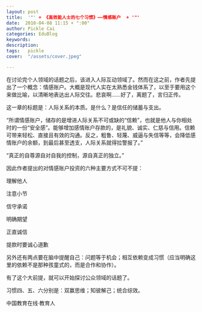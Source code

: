 ```yaml
---
layout: post  
title:  '"' + 《高效能人士的七个习惯》——情感账户  + '"'
date:  2010-04-08 11:15 + ":00" 
author: Pickle Cai  
categories: EduBlog  
keywords: 
description:   
tags:	pickle   
cover:  "/assets/cover.jpeg"  

---  
```

    
在讨论完个人领域的话题之后，该进入人际互动领域了。然而在这之前，作者先提出了一个概念：情感账户。大概是现代人实在太熟悉金钱体系了，以至于要用这个来做比喻，以清晰地表达出人际交往。悲哀啊……好了，离题了，言归正传。



这一章的标题是：人际关系的本质。是什么？是信任的储蓄与支出。





“所谓情感账户，储存的是增进人际关系不可或缺的“信赖”，也就是他人与你相处时的一份“安全感”。能够增加感情账户存款的，是礼貌、诚实、仁慈与信用。信赖可带来轻松、直接且有效的沟通。反之，粗鲁、轻蔑、威逼与失信等等，会降低感情账户的余额，到最后甚至透支，人际关系就得拉警报了。”



“真正的自尊源自对自我的控制，源自真正的独立。”



因此作者提出的对情感账户投资的六种主要方式不可不提：







理解他人



注意小节



信守承诺



明确期望



正直诚信



提款时要诚心道歉

另外还有两点要在脑中提醒自己：问题等于机会；相互依赖变成习惯（应当明确这里的依赖不是那种孩童式的，而是合作和协作）。



 



有了这个大前提，就可以开始探讨公众领域的话题了。



习惯四、五、六分别是：双赢思维；知彼解己；统合综效。



		    
 中国教育在线·教育人

